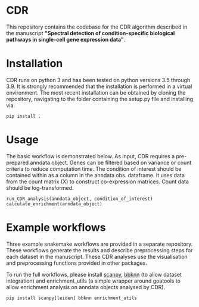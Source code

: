 # CDR

This repository contains the codebase for the CDR algorithm described in the manuscript **"Spectral detection of condition-specific biological pathways in single-cell gene expression data"**.

# Installation

CDR runs on python 3 and has been tested on python versions 3.5 through 3.9. It is strongly recommended that the installation is performed in a virtual environment. The most recent installation can be obtained by cloning the repository, navigating to the folder containing the setup.py file and installing via:

	pip install .
	

# Usage

The basic workflow is demonstrated below. As input, CDR requires a pre-prepared anndata object. Genes can be filtered based on variance or count criteria to reduce computation time. The condition of interest should be contained within as a column in the anndata obs. dataframe. It uses data from the count matrix (X) to construct co-expression matrices. Count data should be log-transformed. 

	run_CDR_analysis(anndata_object, condition_of_interest)
	calculate_enrichment(anndata_object)

# Example workflows

Three example snakemake workflows are provided in a separate repository. These workflows generate the results and describe preprocessing steps for each dataset in the manuscript. These CDR analyses use the visualisation and preprocessing functions provided in other packages. 

To run the full workflows, please install [scanpy](https://scanpy-tutorials.readthedocs.io/en/latest/#), [bbknn](https://bbknn.readthedocs.io/en/latest/) (to allow dataset integration) and enrichment_utils (a simple wrapper around goatools to allow enrichment analysis on anndata objects analysed by CDR).

	pip install scanpy[leiden] bbknn enrichment_utils


